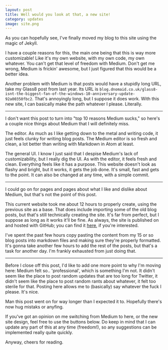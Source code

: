 ```yaml
---
layout: post
title: Well would you look at that, a new site!
category: updates
image: site.png
---
```


As you can hopefully see, I've finally moved my blog to this site using the magic of Jekyll.

I have a couple reasons for this, the main one being that this is way more customizable! Like it's my own website, with my own code, my own whatever. You can't get that level of freedom with Medium. Don't get me wrong, Medium is frickin' awesome, but I just figured that this would be a better idea.

Another problem with Medium is that posts would have a stupidly long URL, take my Glass8 post from last year. Its URL is `blog.dnomaid.co.uk/glass8-isnt-the-biggest-fan-of-the-windows-10-anniversary-update-92a00350fbc2`. That's annoyingly long, but I suppose it does work. With this new site, I can basically make the path whatever I please. Literally.

---

I don't want this post to turn into "top 10 reasons Medium sucks," so here's a couple nice things about Medium that I will definitely miss.

The editor.
As much as I like getting down to the metal and writing code, it just feels clunky for writing blog posts. The Medium editor is so fresh and clean, a lot better than writing with Markdown in Atom at least.

The general UI.
I know I just said that I despise Medium's lack of customizability, but I really dig the UI. As with the editor, it feels fresh and clean. Everything feels like it has a purpose. This website doesn't look as flashy and bright, but it works, it gets the job done. It's small, fast and gets to the point. It can also be changed at any time, with a simple commit.

---

I could go on for pages and pages about what I like and dislike about Medium, but that's not the point of this post.

This current website took me about 12 hours to properly create, using the previous site as a base. That does include importing some of the old blog posts, but that's still technically creating the site. It's far from perfect, but I suppose as long as it works it'll be fine. As always, the site is published on and hosted with GitHub; you can find it [here](https://github.com/mrdnomaid/mrdnomaid.github.io), if you're interested.

I've spent the past few hours copy pasting the content from my 15 or so blog posts into markdown files and making sure they're properly formatted. It's gonna take another few hours to add the rest of the posts, but that's a task for another day. I'm frankly exhausted from just doing that.


---

Before I close off this post, I'd like to add one more point to why I'm moving here: Medium felt so.. 'professional', which is something I'm not. It didn't seem like the place to post random updates that are too long for Twitter, it didn't seem like the place to post random rants about whatever, it felt too sterile for that. Posting here allows me to (basically) say whatever the fuck I please. It's nice.

Man this post went on for way longer than I expected it to. Hopefully there's now hug mistaks or anyfing.

If you've got an opinion on me switching from Medium to here, or the new site design, feel free to use the buttons below.
Do keep in mind that I can update any part of this at any time (freedom!), so any suggestions can be implemented really quite quickly.

Anyway, cheers for reading.
